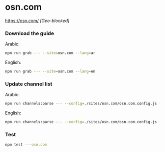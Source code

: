 # osn.com

https://osn.com/ _[Geo-blocked]_

### Download the guide

Arabic:

```sh
npm run grab --- --site=osn.com --lang=ar
```

English:

```sh
npm run grab --- --site=osn.com --lang=en
```

### Update channel list

Arabic:

```sh
npm run channels:parse --- --config=./sites/osn.com/osn.com.config.js --output=./sites/osn.com/osn.com_ar.channels.xml --set=lang:ar
```

English:

```sh
npm run channels:parse --- --config=./sites/osn.com/osn.com.config.js --output=./sites/osn.com/osn.com_en.channels.xml --set=lang:en
```

### Test

```sh
npm test ---osn.com
```
